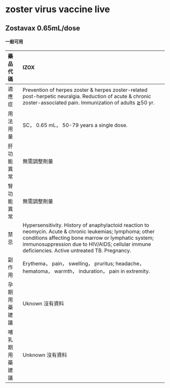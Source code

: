 # zoster virus vaccine live

## Zostavax 0.65mL/dose

#### 一般可用

| 藥品代碼       | IZOX                                                                                                                                                                                                                                                               |
|:---------------|:-------------------------------------------------------------------------------------------------------------------------------------------------------------------------------------------------------------------------------------------------------------------|
| 適應症         | Prevention of herpes zoster & herpes zoster-related post-herpetic neuralgia. Reduction of acute & chronic zoster-associated pain. Immunization of adults ≧50 yr.                                                                                                   |
| 用法用量       | SC， 0.65 mL， 50-79 years a single dose.                                                                                                                                                                                                                          |
| 肝功能異常     | 無需調整劑量                                                                                                                                                                                                                                                       |
| 腎功能異常     | 無需調整劑量                                                                                                                                                                                                                                                       |
| 禁忌           | Hypersensitivity. History of anaphylactoid reaction to neomycin. Acute & chronic leukemias; lymphoma; other conditions affecting bone marrow or lymphatic system; immunosuppression due to HIV/AIDS; cellular immune deficiencies. Active untreated TB. Pregnancy. |
| 副作用         | Erythema， pain， swelling， pruritus; headache， hematoma， warmth， induration， pain in extremity.                                                                                                                                                              |
| 孕期用藥建議   | Uknown 沒有資料                                                                                                                                                                                                                                                    |
| 哺乳期用藥建議 | Unknown 沒有資料                                                                                                                                                                                                                                                   |

